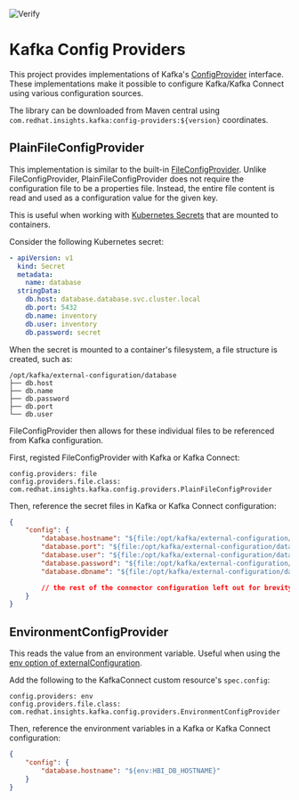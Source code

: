 ![Verify](https://github.com/RedHatInsights/kafka-config-providers/workflows/Verify/badge.svg)

# Kafka Config Providers

This project provides implementations of Kafka's [ConfigProvider](https://kafka.apache.org/27/javadoc/org/apache/kafka/common/config/provider/ConfigProvider.html) interface.
These implementations make it possible to configure Kafka/Kafka Connect using various configuration sources.

The library can be downloaded from Maven central using `com.redhat.insights.kafka:config-providers:${version}` coordinates.

## PlainFileConfigProvider

This implementation is similar to the built-in [FileConfigProvider](https://kafka.apache.org/27/javadoc/org/apache/kafka/common/config/provider/FileConfigProvider.html).
Unlike FileConfigProvider, PlainFileConfigProvider does not require the configuration file to be a properties file.
Instead, the entire file content is read and used as a configuration value for the given key.

This is useful when working with [Kubernetes Secrets](https://kubernetes.io/docs/concepts/configuration/secret/) that are mounted to containers.

Consider the following Kubernetes secret:

```yaml
- apiVersion: v1
  kind: Secret
  metadata:
    name: database
  stringData:
    db.host: database.database.svc.cluster.local
    db.port: 5432
    db.name: inventory
    db.user: inventory
    db.password: secret
```

When the secret is mounted to a container's filesystem, a file structure is created, such as:

```shell
/opt/kafka/external-configuration/database
├── db.host
├── db.name
├── db.password
├── db.port
└── db.user
```

FileConfigProvider then allows for these individual files to be referenced from Kafka configuration.

First, registed FileConfigProvider with Kafka or Kafka Connect:

```properties
config.providers: file
config.providers.file.class: com.redhat.insights.kafka.config.providers.PlainFileConfigProvider
```

Then, reference the secret files in Kafka or Kafka Connect configuration:

```json
{
    "config": {
        "database.hostname": "${file:/opt/kafka/external-configuration/database/db.host}",
        "database.port": "${file:/opt/kafka/external-configuration/database/db.port}",
        "database.user": "${file:/opt/kafka/external-configuration/database/db.user}",
        "database.password": "${file:/opt/kafka/external-configuration/database/db.password}",
        "database.dbname": "${file:/opt/kafka/external-configuration/database/db.name}"

        // the rest of the connector configuration left out for brevity
    }
}
```

## EnvironmentConfigProvider

This reads the value from an environment variable. Useful when using the [env option of externalConfiguration](https://strimzi.io/docs/operators/0.22.1/using.html#property-kafka-connect-external-env-reference).

Add the following to the KafkaConnect custom resource's `spec.config`:


```properties
config.providers: env
config.providers.file.class: com.redhat.insights.kafka.config.providers.EnvironmentConfigProvider
```

Then, reference the environment variables in a Kafka or Kafka Connect configuration:

```json
{
    "config": {
        "database.hostname": "${env:HBI_DB_HOSTNAME}"
    }
}
```
